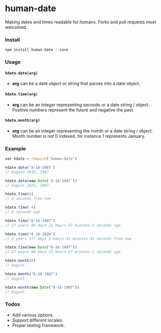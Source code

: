 # human-date

Making dates and times readable for humans. Forks and pull requests most welcomed.

### Install

```shell
npm install human-date --save
```

### Usage

#### `hdate.date(arg)`

- __arg__ can be a date object or string that parses into a date object.

#### `hdate.time(arg)`

- __arg__ can be an integer representing seconds or a date string / object. Positive numbers represent the future and negative the past.

#### `hdate.month(arg)`

- __arg__ can be an integer representing the month or a date string / object. Month number is not 0 indexed, for instance 1 represents January.

### Example

```js
var hdate = require('human-date')

hdate.date('8-16-1987')
// August 16th, 1987

hdate.date(new Date('8-16-1987'))
// August 16th, 1987

hdate.time(4)
// 4 seconds from now

hdate.time(-4)
// 4 seconds ago

hdate.time("8-16-1987")
// 27 years 96 days 21 hours 47 minutes 2 seconds ago

hdate.time("8-16-2020")
// 5 years 277 days 1 hours 41 minutes 43 seconds from now

hdate.time(new Date("8-16-1987"))
// 27 years 96 days 21 hours 47 minutes 2 seconds ago

hdate.month(8)
// August

hdate.month("8-16-1987")
// August

hdate.month(new Date("8-16-1987"))
// August
```

### Todos

- Add various options.
- Support different locales.
- Proper testing framework.
